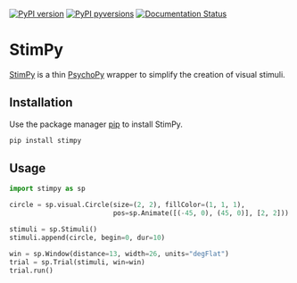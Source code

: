 [![PyPI version](https://badge.fury.io/py/stimpy.svg)](https://badge.fury.io/py/stimpy)
[![PyPI pyversions](https://img.shields.io/pypi/pyversions/stimpy.svg)](https://pypi.python.org/pypi/stimpy)
[![Documentation Status](https://readthedocs.org/projects/stimpy/badge/?version=latest)](https://stimpy.readthedocs.io/en/latest/?badge=latest)
# StimPy

[StimPy](https://github.com/kclamar/stimpy) is a thin [PsychoPy](https://www.psychopy.org/) wrapper to simplify the creation of visual stimuli.

## Installation

Use the package manager [pip](https://pip.pypa.io/en/stable/) to install StimPy.

```bash
pip install stimpy
```

## Usage

```python
import stimpy as sp

circle = sp.visual.Circle(size=(2, 2), fillColor=(1, 1, 1),
                          pos=sp.Animate([(-45, 0), (45, 0)], [2, 2]))

stimuli = sp.Stimuli()
stimuli.append(circle, begin=0, dur=10)

win = sp.Window(distance=13, width=26, units="degFlat")
trial = sp.Trial(stimuli, win=win)
trial.run()
```
